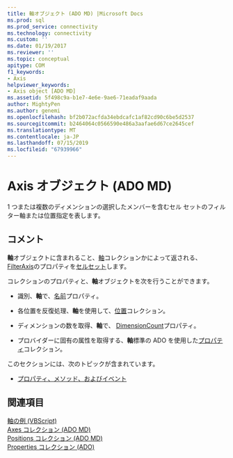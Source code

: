 ```yaml
---
title: 軸オブジェクト (ADO MD) |Microsoft Docs
ms.prod: sql
ms.prod_service: connectivity
ms.technology: connectivity
ms.custom: ''
ms.date: 01/19/2017
ms.reviewer: ''
ms.topic: conceptual
apitype: COM
f1_keywords:
- Axis
helpviewer_keywords:
- Axis object [ADO MD]
ms.assetid: 5f498c9a-b1e7-4e6e-9ae6-71eadaf9aada
author: MightyPen
ms.author: genemi
ms.openlocfilehash: bf2b072acfda34ebdcafc1af82cd90c6be5d2537
ms.sourcegitcommit: b2464064c0566590e486a3aafae6d67ce2645cef
ms.translationtype: MT
ms.contentlocale: ja-JP
ms.lasthandoff: 07/15/2019
ms.locfileid: "67939966"
---
```

# <a name="axis-object-ado-md"></a>Axis オブジェクト (ADO MD)
1 つまたは複数のディメンションの選択したメンバーを含むセル セットのフィルター軸または位置指定を表します。  
  
## <a name="remarks"></a>コメント  
 **軸**オブジェクトに含まれること、[軸](../../../ado/reference/ado-md-api/axes-collection-ado-md.md)コレクションかによって返される、 [FilterAxis](../../../ado/reference/ado-md-api/filteraxis-property-ado-md.md)のプロパティを[セルセット](../../../ado/reference/ado-md-api/cellset-object-ado-md.md)します。  
  
 コレクションのプロパティと、**軸**オブジェクトを次を行うことができます。  
  
-   識別、**軸**で、[名前](../../../ado/reference/ado-md-api/name-property-ado-md.md)プロパティ。  
  
-   各位置を反復処理、**軸**を使用して、[位置](../../../ado/reference/ado-md-api/positions-collection-ado-md.md)コレクション。  
  
-   ディメンションの数を取得、**軸**で、 [DimensionCount](../../../ado/reference/ado-md-api/dimensioncount-property-ado-md.md)プロパティ。  
  
-   プロバイダーに固有の属性を取得する、**軸**標準の ADO を使用した[プロパティ](../../../ado/reference/ado-api/properties-collection-ado.md)コレクション。  
  
 このセクションには、次のトピックが含まれています。  
  
-   [プロパティ、メソッド、およびイベント](../../../ado/reference/ado-md-api/axis-object-properties-methods-and-events.md)  
  
## <a name="see-also"></a>関連項目  
 [軸の例 (VBScript)](../../../ado/reference/ado-md-api/axis-example-vbscript.md)   
 [Axes コレクション (ADO MD)](../../../ado/reference/ado-md-api/axes-collection-ado-md.md)   
 [Positions コレクション (ADO MD)](../../../ado/reference/ado-md-api/positions-collection-ado-md.md)   
 [Properties コレクション (ADO)](../../../ado/reference/ado-api/properties-collection-ado.md)

